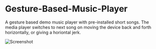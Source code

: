 # Gesture-Based-Music-Player

A gesture based demo music player with pre-installed short songs. The media player switches to next song on moving the device back and forth horizontally, or giving a horiontal jerk.

![Screenshot](https://drive.google.com/uc?export=download&id=0BzzRMu6z0xt0UjBmd05pU21BSDg)
